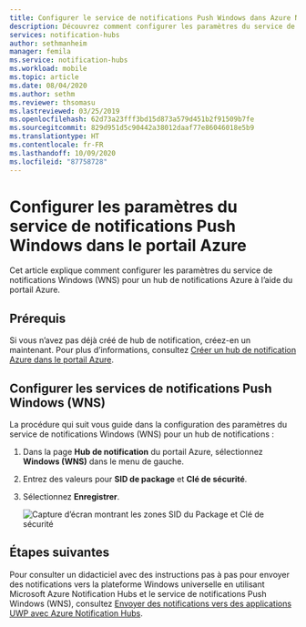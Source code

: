 ```yaml
---
title: Configurer le service de notifications Push Windows dans Azure Notification Hubs | Microsoft Docs
description: Découvrez comment configurer les paramètres du service de notifications Push Windows pour un hub de notifications Azure.
services: notification-hubs
author: sethmanheim
manager: femila
ms.service: notification-hubs
ms.workload: mobile
ms.topic: article
ms.date: 08/04/2020
ms.author: sethm
ms.reviewer: thsomasu
ms.lastreviewed: 03/25/2019
ms.openlocfilehash: 62d73a23fff3bd15d873a579d451b2f91509b7fe
ms.sourcegitcommit: 829d951d5c90442a38012daaf77e86046018e5b9
ms.translationtype: HT
ms.contentlocale: fr-FR
ms.lasthandoff: 10/09/2020
ms.locfileid: "87758728"
---
```

# <a name="configure-windows-push-notification-service-settings-in-the-azure-portal"></a>Configurer les paramètres du service de notifications Push Windows dans le portail Azure

Cet article explique comment configurer les paramètres du service de notifications Windows (WNS) pour un hub de notifications Azure à l’aide du portail Azure.  

## <a name="prerequisites"></a>Prérequis

Si vous n’avez pas déjà créé de hub de notification, créez-en un maintenant. Pour plus d’informations, consultez [Créer un hub de notification Azure dans le portail Azure](create-notification-hub-portal.md).

## <a name="configure-windows-push-notification-service-wns"></a>Configurer les services de notifications Push Windows (WNS)

La procédure qui suit vous guide dans la configuration des paramètres du service de notifications Windows (WNS) pour un hub de notifications :

1. Dans la page **Hub de notification** du portail Azure, sélectionnez **Windows (WNS)** dans le menu de gauche.
2. Entrez des valeurs pour **SID de package** et **Clé de sécurité**.
3. Sélectionnez **Enregistrer**.

   ![Capture d’écran montrant les zones SID du Package et Clé de sécurité](./media/notification-hubs-windows-store-dotnet-get-started/notification-hub-configure-wns.png)

## <a name="next-steps"></a>Étapes suivantes

Pour consulter un didacticiel avec des instructions pas à pas pour envoyer des notifications vers la plateforme Windows universelle en utilisant Microsoft Azure Notification Hubs et le service de notifications Push Windows (WNS), consultez [Envoyer des notifications vers des applications UWP avec Azure Notification Hubs](notification-hubs-windows-store-dotnet-get-started-wns-push-notification.md).

